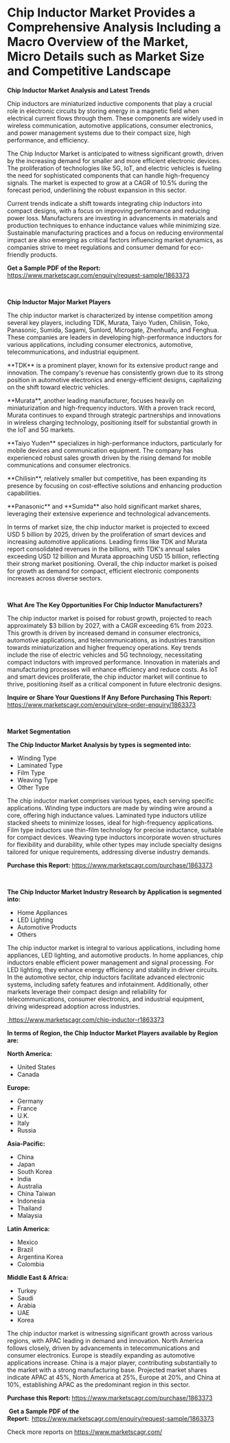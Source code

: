 <p><h1>Chip Inductor Market Provides a Comprehensive Analysis Including a Macro Overview of the Market, Micro Details such as Market Size and Competitive Landscape</h1></p><p><strong>Chip Inductor Market Analysis and Latest Trends</strong></p>
<p><p>Chip inductors are miniaturized inductive components that play a crucial role in electronic circuits by storing energy in a magnetic field when electrical current flows through them. These components are widely used in wireless communication, automotive applications, consumer electronics, and power management systems due to their compact size, high performance, and efficiency.</p><p>The Chip Inductor Market is anticipated to witness significant growth, driven by the increasing demand for smaller and more efficient electronic devices. The proliferation of technologies like 5G, IoT, and electric vehicles is fueling the need for sophisticated components that can handle high-frequency signals. The market is expected to grow at a CAGR of 10.5% during the forecast period, underlining the robust expansion in this sector.</p><p>Current trends indicate a shift towards integrating chip inductors into compact designs, with a focus on improving performance and reducing power loss. Manufacturers are investing in advancements in materials and production techniques to enhance inductance values while minimizing size. Sustainable manufacturing practices and a focus on reducing environmental impact are also emerging as critical factors influencing market dynamics, as companies strive to meet regulations and consumer demand for eco-friendly products.</p></p>
<p><strong>Get a Sample PDF of the Report:&nbsp;</strong> <a href="https://www.marketscagr.com/enquiry/request-sample/1863373?utm_campaign=1895&utm_medium=2&utm_source=Github&utm_content=ia&utm_term=11022025&utm_id=chip-inductor">https://www.marketscagr.com/enquiry/request-sample/1863373</a></p>
<p>&nbsp;</p>
<p><strong>Chip Inductor Major Market Players</strong></p>
<p><p>The chip inductor market is characterized by intense competition among several key players, including TDK, Murata, Taiyo Yuden, Chilisin, Toko, Panasonic, Sumida, Sagami, Sunlord, Microgate, Zhenhuafu, and Fenghua. These companies are leaders in developing high-performance inductors for various applications, including consumer electronics, automotive, telecommunications, and industrial equipment.</p><p>**TDK** is a prominent player, known for its extensive product range and innovation. The company's revenue has consistently grown due to its strong position in automotive electronics and energy-efficient designs, capitalizing on the shift toward electric vehicles. </p><p>**Murata**, another leading manufacturer, focuses heavily on miniaturization and high-frequency inductors. With a proven track record, Murata continues to expand through strategic partnerships and innovations in wireless charging technology, positioning itself for substantial growth in the IoT and 5G markets.</p><p>**Taiyo Yuden** specializes in high-performance inductors, particularly for mobile devices and communication equipment. The company has experienced robust sales growth driven by the rising demand for mobile communications and consumer electronics. </p><p>**Chilisin**, relatively smaller but competitive, has been expanding its presence by focusing on cost-effective solutions and enhancing production capabilities. </p><p>**Panasonic** and **Sumida** also hold significant market shares, leveraging their extensive experience and technological advancements. </p><p>In terms of market size, the chip inductor market is projected to exceed USD 5 billion by 2025, driven by the proliferation of smart devices and increasing automotive applications. Leading firms like TDK and Murata report consolidated revenues in the billions, with TDK's annual sales exceeding USD 12 billion and Murata approaching USD 15 billion, reflecting their strong market positioning. Overall, the chip inductor market is poised for growth as demand for compact, efficient electronic components increases across diverse sectors.</p></p>
<p>&nbsp;</p>
<p><strong>What Are The Key Opportunities For Chip Inductor Manufacturers?</strong></p>
<p><p>The chip inductor market is poised for robust growth, projected to reach approximately $3 billion by 2027, with a CAGR exceeding 6% from 2023. This growth is driven by increased demand in consumer electronics, automotive applications, and telecommunications, as industries transition towards miniaturization and higher frequency operations. Key trends include the rise of electric vehicles and 5G technology, necessitating compact inductors with improved performance. Innovation in materials and manufacturing processes will enhance efficiency and reduce costs. As IoT and smart devices proliferate, the chip inductor market will continue to thrive, positioning itself as a critical component in future electronic designs.</p></p>
<p><strong>Inquire or Share Your Questions If Any Before Purchasing This Report:</strong> <a href="https://www.marketscagr.com/enquiry/pre-order-enquiry/1863373?utm_campaign=1895&utm_medium=2&utm_source=Github&utm_content=ia&utm_term=11022025&utm_id=chip-inductor">https://www.marketscagr.com/enquiry/pre-order-enquiry/1863373</a></p>
<p>&nbsp;</p>
<p><strong>Market Segmentation</strong></p>
<p><strong>The Chip Inductor Market Analysis by types is segmented into:</strong></p>
<p><ul><li>Winding Type</li><li>Laminated Type</li><li>Film Type</li><li>Weaving Type</li><li>Other Type</li></ul></p>
<p><p>The chip inductor market comprises various types, each serving specific applications. Winding type inductors are made by winding wire around a core, offering high inductance values. Laminated type inductors utilize stacked sheets to minimize losses, ideal for high-frequency applications. Film type inductors use thin-film technology for precise inductance, suitable for compact devices. Weaving type inductors incorporate woven structures for flexibility and durability, while other types may include specialty designs tailored for unique requirements, addressing diverse industry demands.</p></p>
<p><strong>Purchase this Report:&nbsp;</strong><a href="https://www.marketscagr.com/purchase/1863373?utm_campaign=1895&utm_medium=2&utm_source=Github&utm_content=ia&utm_term=11022025&utm_id=chip-inductor">https://www.marketscagr.com/purchase/1863373</a></p>
<p>&nbsp;</p>
<p><strong>The Chip Inductor Market Industry Research by Application is segmented into:</strong></p>
<p><ul><li>Home Appliances</li><li>LED Lighting</li><li>Automotive Products</li><li>Others</li></ul></p>
<p><p>The chip inductor market is integral to various applications, including home appliances, LED lighting, and automotive products. In home appliances, chip inductors enable efficient power management and signal processing. For LED lighting, they enhance energy efficiency and stability in driver circuits. In the automotive sector, chip inductors facilitate advanced electronic systems, including safety features and infotainment. Additionally, other markets leverage their compact design and reliability for telecommunications, consumer electronics, and industrial equipment, driving widespread adoption across industries.</p></p>
<p><a href="https://www.marketscagr.com/chip-inductor-r1863373?utm_campaign=1895&utm_medium=2&utm_source=Github&utm_content=ia&utm_term=11022025&utm_id=chip-inductor">&nbsp;https://www.marketscagr.com/chip-inductor-r1863373</a></p>
<p><strong>In terms of Region, the Chip Inductor Market Players available by Region are:</strong></p>
<p>
    <p> <strong> North America: </strong>
        <ul>
            <li>United States</li>
            <li>Canada</li>
        </ul>
        </p> 
    <p> <strong> Europe: </strong>
        <ul>
            <li>Germany</li>
            <li>France</li>
            <li>U.K.</li>
            <li>Italy</li>
            <li>Russia</li>
        </ul>
        </p> 
    <p> <strong> Asia-Pacific: </strong>
        <ul>
            <li>China</li>
            <li>Japan</li>
            <li>South Korea</li>
            <li>India</li>
            <li>Australia</li>
            <li>China Taiwan</li>
            <li>Indonesia</li>
            <li>Thailand</li>
            <li>Malaysia</li>
        </ul>
        </p> 
    <p> <strong> Latin America: </strong>
        <ul>
            <li>Mexico</li>
            <li>Brazil</li>
            <li>Argentina Korea</li>
            <li>Colombia</li>
        </ul>
        </p> 
    <p> <strong> Middle East & Africa: </strong>
        <ul>
            <li>Turkey</li>
            <li>Saudi</li>
            <li>Arabia</li>
            <li>UAE</li>
            <li>Korea</li>
        </ul>
    </p>
    </p>
<p><p>The chip inductor market is witnessing significant growth across various regions, with APAC leading in demand and innovation. North America follows closely, driven by advancements in telecommunications and consumer electronics. Europe is steadily expanding as automotive applications increase. China is a major player, contributing substantially to the market with a strong manufacturing base. Projected market shares indicate APAC at 45%, North America at 25%, Europe at 20%, and China at 10%, establishing APAC as the predominant region in this sector.</p></p>
<p><strong>Purchase this Report: </strong><a href="https://www.marketscagr.com/purchase/1863373?utm_campaign=1895&utm_medium=2&utm_source=Github&utm_content=ia&utm_term=11022025&utm_id=chip-inductor">https://www.marketscagr.com/purchase/1863373</a></p>
<p>&nbsp;<strong>Get a Sample PDF of the Report:&nbsp;&nbsp;</strong><a href="https://www.marketscagr.com/enquiry/request-sample/1863373?utm_campaign=1895&utm_medium=2&utm_source=Github&utm_content=ia&utm_term=11022025&utm_id=chip-inductor">https://www.marketscagr.com/enquiry/request-sample/1863373</a></p>
<p><strong></strong></p>
<p>Check more reports on <a href="https://www.marketscagr.com/?utm_campaign=1895&utm_medium=2&utm_source=Github&utm_content=ia&utm_term=11022025&utm_id=chip-inductor">https://www.marketscagr.com/</a></p>